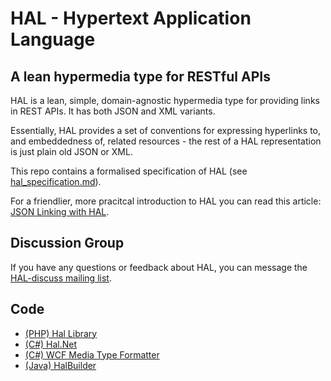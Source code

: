 # HAL - Hypertext Application Language

## A lean hypermedia type for RESTful APIs

HAL is a lean, simple, domain-agnostic hypermedia type for providing links in REST APIs. It has both JSON and XML variants.

Essentially, HAL provides a set of conventions for expressing hyperlinks to, and embeddedness of, related resources - the rest of a HAL representation is just plain old JSON or XML. 

This repo contains a formalised specification of HAL (see [hal\_specification.md][1]).

For a friendlier, more pracitcal introduction to HAL you can read this article: [JSON Linking with HAL][2].

## Discussion Group

If you have any questions or feedback about HAL, you can message the [HAL-discuss mailing list][3]. 

## Code
* [(PHP) Hal Library][4]
* [(C#) Hal.Net][5]
* [(C#) WCF Media Type Formatter][6]
* [(Java) HalBuilder][7]


 [1]: hal_specification.md
 [2]: http://blog.stateless.co/post/13296666138/json-linking-with-hal
 [3]: http://groups.google.com/group/hal-discuss
 [4]: https://github.com/zircote/Hal
 [5]: https://github.com/talios/halbuilder
 [6]: http://hal.codeplex.com/
 [7]: https://bitbucket.org/smichelotti/hal-media-type
